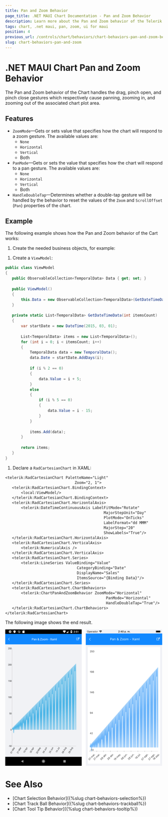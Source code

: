 ```yaml
---
title: Pan and Zoom Behavior
page_title: .NET MAUI Chart Documentation - Pan and Zoom Behavior
description: Learn more about the Pan and Zoom behavior of the Telerik UI for .NET MAUI Chart control.
tags: chart, .net maui, pan, zoom, ui for maui
position: 4
previous_url: /controls/chart/behaviors/chart-behaviors-pan-and-zoom-behavior
slug: chart-behaviors-pan-and-zoom
---
```


# .NET MAUI Chart Pan and Zoom Behavior

The Pan and Zoom behavior of the Chart handles the drag, pinch open, and pinch close gestures which respectively cause panning, zooming in, and zooming out of the associated chart plot area.

## Features

- `ZoomMode`&mdash;Gets or sets value that specifies how the chart will respond to a zoom gesture. The available values are:
	- `None`
	- `Horizontal`
	- `Vertical`
	- Both
- `PanMode`&mdash;Gets or sets the value that specifies how the chart will respond to a pan gesture. The available values are:
	- `None`
	- `Horizontal`
	- `Vertical`
	- Both
- `HandleDoubleTap`&mdash;Determines whether a double-tap gesture will be handled by the behavior to reset the values of the `Zoom` and `ScrollOffset` (`Pan`) properties of the chart.

## Example

The following example shows how the Pan and Zoom behavior of the Cart works:

1. Create the needed business objects, for example:

 <snippet id='temporal-data-model' />


1. Create a `ViewModel`:

 ```C#
public class ViewModel
{
    public ObservableCollection<TemporalData> Data { get; set; }

    public ViewModel()
    {
        this.Data = new ObservableCollection<TemporalData>(GetDateTimeData(200));
    }

    private static List<TemporalData> GetDateTimeData(int itemsCount)
    {
        var startDate = new DateTime(2015, 03, 01);

        List<TemporalData> items = new List<TemporalData>();
        for (int i = 0; i < itemsCount; i++)
        {
            TemporalData data = new TemporalData();
            data.Date = startDate.AddDays(i);

            if (i % 2 == 0)
            {
                data.Value = i + 5;
            }
            else
            {
                if (i % 5 == 0)
                {
                    data.Value = i - 15;
                }
            }

            items.Add(data);
        }

        return items;
    }
}
 ```

1. Declare a `RadCartesianChart` in XAML:

 ```XAML
<telerik:RadCartesianChart PaletteName="Light"
                                Zoom="2, 1">
    <telerik:RadCartesianChart.BindingContext>
        <local:ViewModel/>
    </telerik:RadCartesianChart.BindingContext>
    <telerik:RadCartesianChart.HorizontalAxis>
        <telerik:DateTimeContinuousAxis LabelFitMode="Rotate"
                                             MajorStepUnit="Day"
                                             PlotMode="OnTicks"
                                             LabelFormat="dd MMM"
                                             MajorStep="20"
                                             ShowLabels="True"/>
    </telerik:RadCartesianChart.HorizontalAxis>
    <telerik:RadCartesianChart.VerticalAxis>
        <telerik:NumericalAxis />
    </telerik:RadCartesianChart.VerticalAxis>
    <telerik:RadCartesianChart.Series>
        <telerik:LineSeries ValueBinding="Value"
                                 CategoryBinding="Date"
                                 DisplayName="Sales"
                                 ItemsSource="{Binding Data}"/>
    </telerik:RadCartesianChart.Series>
    <telerik:RadCartesianChart.ChartBehaviors>
        <telerik:ChartPanAndZoomBehavior ZoomMode="Horizontal"
                                              PanMode="Horizontal"
                                              HandleDoubleTap="True"/>
    </telerik:RadCartesianChart.ChartBehaviors>
</telerik:RadCartesianChart>
 ```


The following image shows the end result.

![Chart Pan And Zoom Behavior](images/chart-behaviors-panandzoom.png "Chart Pan And Zoom Behavior")

# See Also

- [Chart Selection Behavior]({%slug chart-behaviors-selection%})
- [Chart Track Ball Behavior]({%slug chart-behaviors-trackball%})
- [Chart Tool Tip Behavior]({%slug chart-behaviors-tooltip%})
